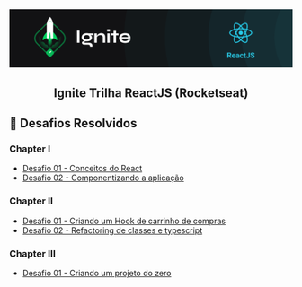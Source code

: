 <img alt="ignite-reactjs" title="ignite-reactjs" src="ignite-reactjs.png">

<h2 align="center">
  Ignite Trilha ReactJS (Rocketseat)
</h2>

## :rocket: Desafios Resolvidos

### Chapter I

- [Desafio 01 - Conceitos do React](https://github.com/andersonheinz/ignite-trilha-reactjs/tree/master/chapter-I-desafio-02)
- [Desafio 02 - Componentizando a aplicação](https://github.com/andersonheinz/ignite-trilha-reactjs/tree/master/chapter-I-desafio-02)

### Chapter II

- [Desafio 01 - Criando um Hook de carrinho de compras](https://github.com/andersonheinz/ignite-trilha-reactjs/tree/master/chapter-II-desafio-01)
- [Desafio 02 - Refactoring de classes e typescript](https://github.com/andersonheinz/ignite-trilha-reactjs/tree/master/chapter-II-desafio-02)

### Chapter III

- [Desafio 01 - Criando um projeto do zero](https://github.com/andersonheinz/ignite-trilha-reactjs/tree/master/chapter-III-desafio-01)
